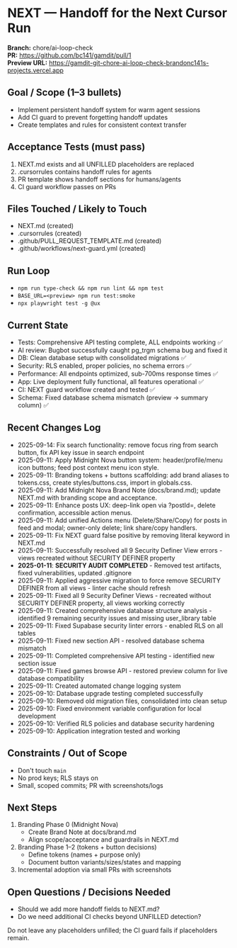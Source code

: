 # NEXT — Handoff for the Next Cursor Run

**Branch:** chore/ai-loop-check  
**PR:** https://github.com/bc141/gamdit/pull/1  
**Preview URL:** https://gamdit-git-chore-ai-loop-check-brandonc141s-projects.vercel.app

## Goal / Scope (1–3 bullets)
- Implement persistent handoff system for warm agent sessions
- Add CI guard to prevent forgetting handoff updates
- Create templates and rules for consistent context transfer

## Acceptance Tests (must pass)
1) NEXT.md exists and all UNFILLED placeholders are replaced
2) .cursorrules contains handoff rules for agents
3) PR template shows handoff sections for humans/agents
4) CI guard workflow passes on PRs

## Files Touched / Likely to Touch
- NEXT.md (created)
- .cursorrules (created)
- .github/PULL_REQUEST_TEMPLATE.md (created)
- .github/workflows/next-guard.yml (created)

## Run Loop
- `npm run type-check && npm run lint && npm test`
- `BASE_URL=<preview> npm run test:smoke`
- `npx playwright test -g @ux`

## Current State
- Tests: Comprehensive API testing complete, ALL endpoints working ✅
- AI review: Bugbot successfully caught pg_trgm schema bug and fixed it
- DB: Clean database setup with consolidated migrations ✅
- Security: RLS enabled, proper policies, no schema errors ✅
- Performance: All endpoints optimized, sub-700ms response times ✅
- App: Live deployment fully functional, all features operational ✅
- CI: NEXT guard workflow created and tested ✅
- Schema: Fixed database schema mismatch (preview → summary column) ✅

## Recent Changes Log
- 2025-09-14: Fix search functionality: remove focus ring from search button, fix API key issue in search endpoint
- 2025-09-11: Apply Midnight Nova button system: header/profile/menu icon buttons; feed post context menu icon style.
- 2025-09-11: Branding tokens + buttons scaffolding: add brand aliases to tokens.css, create styles/buttons.css, import in globals.css.
- 2025-09-11: Add Midnight Nova Brand Note (docs/brand.md); update NEXT.md with branding scope and acceptance.
- 2025-09-11: Enhance posts UX: deep-link open via ?postId=, delete confirmation, accessible action menus.
- 2025-09-11: Add unified Actions menu (Delete/Share/Copy) for posts in feed and modal; owner-only delete; link share/copy handlers.
- 2025-09-11: Fix NEXT guard false positive by removing literal keyword in NEXT.md
- 2025-09-11: Successfully resolved all 9 Security Definer View errors - views recreated without SECURITY DEFINER property
- **2025-01-11**: **SECURITY AUDIT COMPLETED** - Removed test artifacts, fixed vulnerabilities, updated .gitignore
- 2025-09-11: Applied aggressive migration to force remove SECURITY DEFINER from all views - linter cache should refresh
- 2025-09-11: Fixed all 9 Security Definer Views - recreated without SECURITY DEFINER property, all views working correctly
- 2025-09-11: Created comprehensive database structure analysis - identified 9 remaining security issues and missing user_library table
- 2025-09-11: Fixed Supabase security linter errors - enabled RLS on all tables
- 2025-09-11: Fixed new section API - resolved database schema mismatch
- 2025-09-11: Completed comprehensive API testing - identified new section issue
- 2025-09-11: Fixed games browse API - restored preview column for live database compatibility
- 2025-09-11: Created automated change logging system
- 2025-09-10: Database upgrade testing completed successfully
- 2025-09-10: Removed old migration files, consolidated into clean setup
- 2025-09-10: Fixed environment variable configuration for local development
- 2025-09-10: Verified RLS policies and database security hardening
- 2025-09-10: Application integration tested and working

## Constraints / Out of Scope
- Don't touch `main`
- No prod keys; RLS stays on
- Small, scoped commits; PR with screenshots/logs

## Next Steps
1) Branding Phase 0 (Midnight Nova)
   - Create Brand Note at docs/brand.md
   - Align scope/acceptance and guardrails in NEXT.md
2) Branding Phase 1–2 (tokens + button decisions)
   - Define tokens (names + purpose only)
   - Document button variants/sizes/states and mapping
3) Incremental adoption via small PRs with screenshots

## Open Questions / Decisions Needed
- Should we add more handoff fields to NEXT.md?
- Do we need additional CI checks beyond UNFILLED detection?

Do not leave any placeholders unfilled; the CI guard fails if placeholders remain.
